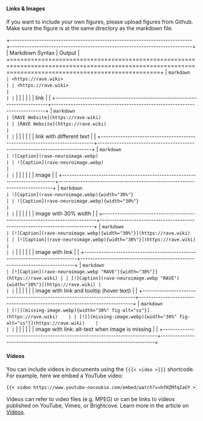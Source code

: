 #### Links & Images

If you want to include your own figures, please upload figures from Github. Make sure the figure is at the same directory as the markdown file.

+---------------------------------------------------------------------------+---------------------------------------------------------------------------+
| Markdown Syntax                                                           | Output                                                                    |
+===========================================================================+===========================================================================+
| ``` markdown                                                              | <https://rave.wiki>                                                       |
| <https://rave.wiki>                                                       |                                                                           |
| ```                                                                       |                                                                           |
|                                                                           |                                                                           |
| link                                                                      |                                                                           |
+---------------------------------------------------------------------------+---------------------------------------------------------------------------+
| ``` markdown                                                              | [RAVE Website](https://rave.wiki)                                         |
| [RAVE Website](https://rave.wiki)                                         |                                                                           |
| ```                                                                       |                                                                           |
|                                                                           |                                                                           |
| link with different text                                                  |                                                                           |
+---------------------------------------------------------------------------+---------------------------------------------------------------------------+
| ``` markdown                                                              | ![Caption](rave-neuroimage.webp)                                          |
| ![Caption](rave-neuroimage.webp)                                          |                                                                           |
| ```                                                                       |                                                                           |
|                                                                           |                                                                           |
| image                                                                     |                                                                           |
+---------------------------------------------------------------------------+---------------------------------------------------------------------------+
| ``` markdown                                                              | ![Caption](rave-neuroimage.webp){width="30%"}                             |
| ![Caption](rave-neuroimage.webp){width="30%"}                             |                                                                           |
| ```                                                                       |                                                                           |
|                                                                           |                                                                           |
| image with 30% width                                                      |                                                                           |
+---------------------------------------------------------------------------+---------------------------------------------------------------------------+
| ``` markdown                                                              | [![Caption](rave-neuroimage.webp){width="30%"}](https://rave.wiki)        |
| [![Caption](rave-neuroimage.webp){width="30%"}](https://rave.wiki)        |                                                                           |
| ```                                                                       |                                                                           |
|                                                                           |                                                                           |
| image with link                                                           |                                                                           |
+---------------------------------------------------------------------------+---------------------------------------------------------------------------+
| ``` markdown                                                              | [![Caption](rave-neuroimage.webp "RAVE"){width="30%"}](https://rave.wiki) |
| [![Caption](rave-neuroimage.webp "RAVE"){width="30%"}](https://rave.wiki) |                                                                           |
| ```                                                                       |                                                                           |
|                                                                           |                                                                           |
| image with link and tooltip (hover text)                                  |                                                                           |
+---------------------------------------------------------------------------+---------------------------------------------------------------------------+
| ``` markdown                                                              | [![](missing-image.webp){width="30%" fig-alt="ss"}](https://rave.wiki)    |
| [![](missing-image.webp){width="30%" fig-alt="ss"}](https://rave.wiki)    |                                                                           |
| ```                                                                       |                                                                           |
|                                                                           |                                                                           |
| image with link: alt-text when image is missing                           |                                                                           |
+---------------------------------------------------------------------------+---------------------------------------------------------------------------+

#### Videos

You can include videos in documents using the `{{{< video >}}}` shortcode. For example, here we embed a YouTube video:

``` {.markdown shortcodes="false"}
{{< video https://www.youtube-nocookie.com/embed/watch?v=hfHZMfqIaGY >}}
```

Videos can refer to video files (e.g. MPEG) or can be links to videos published on YouTube, Vimeo, or Brightcove. Learn more in the article on [Videos](https://quarto.org/docs/authoring/videos.html).
